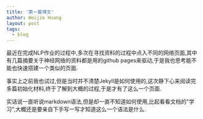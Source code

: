 ```yaml
---
title: '第一篇博文'
author: Weijie Huang
layout: post
tags:
  - blog
---
```


最近在完成NLP作业的过程中,多次在寻找资料的过程中点入不同的网络页面,其中有几篇摘要关于神经网络的资料都是用的github pages来驱动,于是我也思考能不能也快速搭建一个类似的页面.

事实上之前我也试过,但是当时并不清楚Jekyll是如何使用的,这次静下心来阅读完多篇初始化材料,终于了解到大概的过程,于是才有了这么一个页面.

实话说一直听说markdown语法,但是却一直不知道如何使用,比起看看文档的"学习",大概还是要亲自下手写一写才知道这么一个语法是什么.
